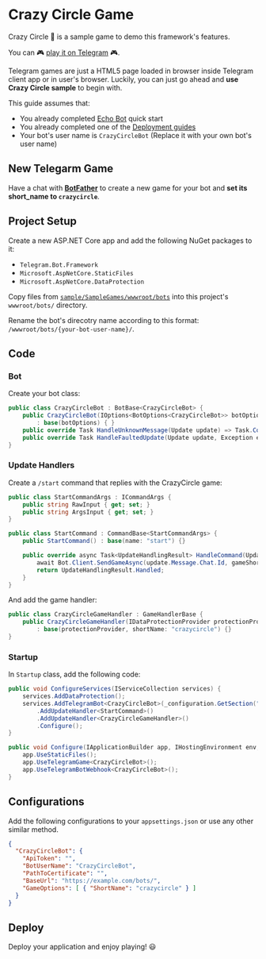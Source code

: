 # Crazy Circle Game

Crazy Circle 🔴 is a sample game to demo this framework's features.

You can 🎮 [play it on Telegram](https://telegram.me/CrazyCircleBot?game=crazycircle) 🎮.

Telegram games are just a HTML5 page loaded in browser inside Telegram client
app or in user's browser. Luckily, you can just go ahead and **use Crazy Circle sample**
to begin with.

This guide assumes that:

- You already completed [Echo Bot](./echo-bot.md) quick start
- You already completed one of the [Deployment guides](../README.md#deployment)
- Your bot's user name is `CrazyCircleBot` (Replace it with your own bot's user name)

## New Telegarm Game

Have a chat with **[BotFather](http://t.me/botfather)** to create a new game for your bot and
**set its short_name to `crazycircle`**.

## Project Setup

Create a new ASP.NET Core app and add the following NuGet packages to it:

- `Telegram.Bot.Framework`
- `Microsoft.AspNetCore.StaticFiles`
- `Microsoft.AspNetCore.DataProtection`

Copy files from [`sample/SampleGames/wwwroot/bots`](../../../sample/SampleGames/wwwroot/bots/)
into this project's `wwwroot/bots/` directory.

Rename the bot's direcotry name according to this format: `/wwwroot/bots/{your-bot-user-name}/`.

## Code

### Bot

Create your bot class:

```c#
public class CrazyCircleBot : BotBase<CrazyCircleBot> {
    public CrazyCircleBot(IOptions<BotOptions<CrazyCircleBot>> botOptions)
        : base(botOptions) { }
    public override Task HandleUnknownMessage(Update update) => Task.CompletedTask;
    public override Task HandleFaultedUpdate(Update update, Exception e) => Task.CompletedTask;
}
```

### Update Handlers

Create a `/start` command that replies with the CrazyCircle game:

```c#
public class StartCommandArgs : ICommandArgs {
    public string RawInput { get; set; }
    public string ArgsInput { get; set; }
}

public class StartCommand : CommandBase<StartCommandArgs> {
    public StartCommand() : base(name: "start") {}

    public override async Task<UpdateHandlingResult> HandleCommand(Update update, StartCommandArgs args) {
        await Bot.Client.SendGameAsync(update.Message.Chat.Id, gameShortName: "crazycircle");
        return UpdateHandlingResult.Handled;
    }
}
```

And add the game handler:

```c#
public class CrazyCircleGameHandler : GameHandlerBase {
    public CrazyCircleGameHandler(IDataProtectionProvider protectionProvider)
        : base(protectionProvider, shortName: "crazycircle") {}
}
```

### Startup

In `Startup` class, add the following code:

```c#
public void ConfigureServices(IServiceCollection services) {
    services.AddDataProtection();
    services.AddTelegramBot<CrazyCircleBot>(_configuration.GetSection("CrazyCircleBot"))
        .AddUpdateHandler<StartCommand>()
        .AddUpdateHandler<CrazyCircleGameHandler>()
        .Configure();
}

public void Configure(IApplicationBuilder app, IHostingEnvironment env, ILoggerFactory loggerFactory) {
    app.UseStaticFiles();
    app.UseTelegramGame<CrazyCircleBot>();
    app.UseTelegramBotWebhook<CrazyCircleBot>();
}
```

## Configurations

Add the following configurations to your `appsettings.json` or use any other similar method.

```json
{
  "CrazyCircleBot": {
    "ApiToken": "",
    "BotUserName": "CrazyCircleBot",
    "PathToCertificate": "",
    "BaseUrl": "https://example.com/bots/",
    "GameOptions": [ { "ShortName": "crazycircle" } ]
  }
}
```

## Deploy

Deploy your application and enjoy playing! 😃